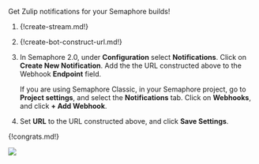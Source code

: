 Get Zulip notifications for your Semaphore builds!

1. {!create-stream.md!}

1. {!create-bot-construct-url.md!}

1. In Semaphore 2.0, under **Configuration** select **Notifications**. Click on
   **Create New Notification**. Add the the URL constructed above to the Webhook
   **Endpoint** field.

    If you are using Semaphore Classic, in your Semaphore project, go to
   **Project settings**, and select the **Notifications** tab. Click on
   **Webhooks**, and click **+ Add Webhook**.

1. Set **URL** to the URL constructed above, and click
   **Save Settings**.

{!congrats.md!}

![](/static/images/integrations/semaphore/001.png)
